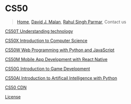 # CS50

> [Home](https://cs50.simple.ink/), [David J. Malan](https://cs.harvard.edu/malan/), [Rahul Singh Parmar](https://github.com/RahulSinghParmar), Contact us
> 

[CS50T Understanding technology ](CS50%20a98ebc2ec8224b5da8596f077e413284/CS50T%20Understanding%20technology%202d8fff63f6064bb6a9c30ddc79a85b69.md)

[CS50X Introduction to Computer Science](CS50%20a98ebc2ec8224b5da8596f077e413284/CS50X%20Introduction%20to%20Computer%20Science%200c3dc256fd064730a562642fb9d80705.md)

[CS50W Web Programming with Python and JavaScript](CS50%20a98ebc2ec8224b5da8596f077e413284/CS50W%20Web%20Programming%20with%20Python%20and%20JavaScript%20695074675f464035b0e91673c544e463.md)

[CS50M Mobile App Development with React Native](CS50%20a98ebc2ec8224b5da8596f077e413284/CS50M%20Mobile%20App%20Development%20with%20React%20Native%203b18f6be09744f90a3baa657e1e9562b.md)

[CS50G Introduction to Game Development](CS50%20a98ebc2ec8224b5da8596f077e413284/CS50G%20Introduction%20to%20Game%20Development%204a4dea8998404409b1a9d13063a58688.md)

[CS50AI Introduction to Artificail Intelligence with Python](CS50%20a98ebc2ec8224b5da8596f077e413284/CS50AI%20Introduction%20to%20Artificail%20Intelligence%20wit%20146c1c485d78477c87f02549eb5d923c.md)

[CS50 CDN](https://cdn.cs50.net/)

[License](CS50%20a98ebc2ec8224b5da8596f077e413284/License%20d628f6de79c64efaa0a2d342a895662d.md)


